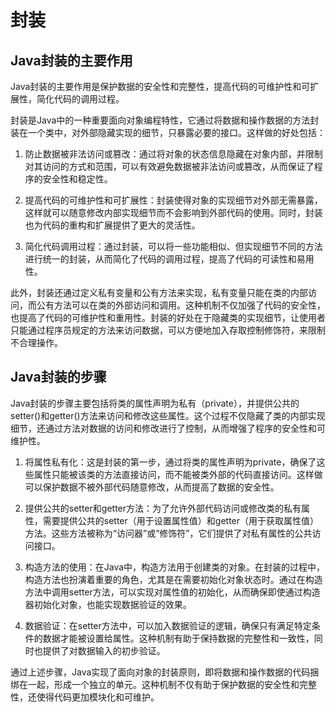 # 封装

## Java封装的主要作用

Java封装的主要作用是保护数据的安全性和完整性，提高代码的可维护性和可扩展性，简化代码的调用过程。

封装是Java中的一种重要面向对象编程特性，它通过将数据和操作数据的方法封装在一个类中，对外部隐藏实现的细节，只暴露必要的接口。这样做的好处包括：

1. 防止数据被非法访问或篡改：通过将对象的状态信息隐藏在对象内部，并限制对其访问的方式和范围，可以有效避免数据被非法访问或篡改，从而保证了程序的安全性和稳定性。

2. 提高代码的可维护性和可扩展性：封装使得对象的实现细节对外部无需暴露，这样就可以随意修改内部实现细节而不会影响到外部代码的使用。同时，封装也为代码的重构和扩展提供了更大的灵活性。

3. 简化代码调用过程：通过封装，可以将一些功能相似、但实现细节不同的方法进行统一的封装，从而简化了代码的调用过程，提高了代码的可读性和易用性。

此外，封装还通过定义私有变量和公有方法来实现，私有变量只能在类的内部访问，而公有方法可以在类的外部访问和调用。这种机制不仅加强了代码的安全性，也提高了代码的可维护性和重用性。封装的好处在于隐藏类的实现细节，让使用者只能通过程序员规定的方法来访问数据，可以方便地加入存取控制修饰符，来限制不合理操作。

## Java封装的步骤

Java封装的步骤主要包括将类的属性声明为私有（private），并提供公共的setter()和getter()方法来访问和修改这些属性。这个过程不仅隐藏了类的内部实现细节，还通过方法对数据的访问和修改进行了控制，从而增强了程序的安全性和可维护性。

1. 将属性私有化：这是封装的第一步，通过将类的属性声明为private，确保了这些属性只能被该类的方法直接访问，而不能被类外部的代码直接访问。这样做可以保护数据不被外部代码随意修改，从而提高了数据的安全性。

2. 提供公共的setter和getter方法：为了允许外部代码访问或修改类的私有属性，需要提供公共的setter（用于设置属性值）和getter（用于获取属性值）方法。这些方法被称为“访问器”或“修饰符”，它们提供了对私有属性的公共访问接口。

3. 构造方法的使用：在Java中，构造方法用于创建类的对象。在封装的过程中，构造方法也扮演着重要的角色，尤其是在需要初始化对象状态时。通过在构造方法中调用setter方法，可以实现对属性值的初始化，从而确保即使通过构造器初始化对象，也能实现数据验证的效果。

4. 数据验证：在setter方法中，可以加入数据验证的逻辑，确保只有满足特定条件的数据才能被设置给属性。这种机制有助于保持数据的完整性和一致性，同时也提供了对数据输入的初步验证。

通过上述步骤，Java实现了面向对象的封装原则，即将数据和操作数据的代码捆绑在一起，形成一个独立的单元。这种机制不仅有助于保护数据的安全性和完整性，还使得代码更加模块化和可维护。
